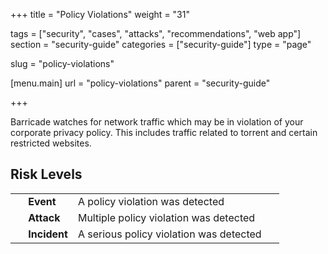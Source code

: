 +++
title = "Policy Violations"
weight = "31"

tags = ["security", "cases", "attacks", "recommendations", "web app"]
section = "security-guide"
categories = ["security-guide"]
type = "page"

slug = "policy-violations"

[menu.main]
    url = "policy-violations"
    parent = "security-guide"

+++

Barricade watches for network traffic which may be in violation of your corporate privacy policy. This includes traffic related to torrent and certain restricted websites.

## Risk Levels

<table class="risk">
<tbody>
<tr>
<td><em> </em></td>
<td><strong>Event</strong></td>
<td>A policy violation was detected</td>
<td> </td>
</tr>
<tr>
<td><em> </em></td>
<td><strong>Attack</strong></td>
<td>Multiple policy violation was detected</td>
</tr>
<tr>
<td><em> </em></td>
<td><strong>Incident</strong></td>
<td>A serious policy violation was detected</td>
</tr>
</tbody>
</table>
